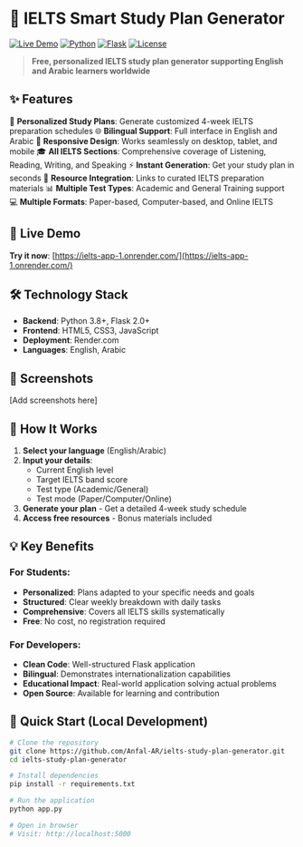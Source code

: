 # 🎯 IELTS Smart Study Plan Generator

[![Live Demo](https://img.shields.io/badge/demo-live-green?style=for-the-badge)](https://ielts-app-1.onrender.com/)
[![Python](https://img.shields.io/badge/python-3.8+-blue?style=for-the-badge&logo=python)](https://python.org)
[![Flask](https://img.shields.io/badge/flask-2.0+-red?style=for-the-badge&logo=flask)](https://flask.palletsprojects.com/)
[![License](https://img.shields.io/badge/license-MIT-green?style=for-the-badge)](LICENSE)

> **Free, personalized IELTS study plan generator supporting English and Arabic learners worldwide**

## ✨ Features

🎯 **Personalized Study Plans**: Generate customized 4-week IELTS preparation schedules
🌐 **Bilingual Support**: Full interface in English and Arabic
📱 **Responsive Design**: Works seamlessly on desktop, tablet, and mobile
🎓 **All IELTS Sections**: Comprehensive coverage of Listening, Reading, Writing, and Speaking
⚡ **Instant Generation**: Get your study plan in seconds
🔗 **Resource Integration**: Links to curated IELTS preparation materials
📊 **Multiple Test Types**: Academic and General Training support
💻 **Multiple Formats**: Paper-based, Computer-based, and Online IELTS

## 🚀 Live Demo

**Try it now**: [https://ielts-app-1.onrender.com/](https://ielts-app-1.onrender.com/)

## 🛠️ Technology Stack

- **Backend**: Python 3.8+, Flask 2.0+
- **Frontend**: HTML5, CSS3, JavaScript
- **Deployment**: Render.com
- **Languages**: English, Arabic

## 📱 Screenshots

[Add screenshots here]

## 🎯 How It Works

1. **Select your language** (English/Arabic)
2. **Input your details**:
   - Current English level
   - Target IELTS band score
   - Test type (Academic/General)
   - Test mode (Paper/Computer/Online)
3. **Generate your plan** - Get a detailed 4-week study schedule
4. **Access free resources** - Bonus materials included

## 💡 Key Benefits

### For Students:
- **Personalized**: Plans adapted to your specific needs and goals
- **Structured**: Clear weekly breakdown with daily tasks
- **Comprehensive**: Covers all IELTS skills systematically
- **Free**: No cost, no registration required

### For Developers:
- **Clean Code**: Well-structured Flask application
- **Bilingual**: Demonstrates internationalization capabilities
- **Educational Impact**: Real-world application solving actual problems
- **Open Source**: Available for learning and contribution

## 🚀 Quick Start (Local Development)
```bash
# Clone the repository
git clone https://github.com/Anfal-AR/ielts-study-plan-generator.git
cd ielts-study-plan-generator

# Install dependencies
pip install -r requirements.txt

# Run the application
python app.py

# Open in browser
# Visit: http://localhost:5000
